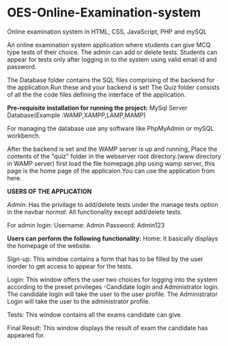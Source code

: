 # OES-Online-Examination-system
Online examination system in HTML, CSS, JavaScript, PHP and mySQL

An online examination system application where students can give MCQ type tests of their choice. The admin can add or delete tests. Students can appear for tests only after logging in to the system using valid email id and
password.


The Database folder contains the SQL files comprising of the backend for the application.Run these and your backend is set!
The Quiz folder consists of all the the code files defining the interface of the application.

**Pre-requisite installation for running the project:**
MySql Server Database(Example :WAMP,XAMPP,LAMP,MAMP)

For managing the database use any software like PhpMyAdmin or mySQL workbench.

After the backend is set and the WAMP server is up and running,
Place the contents of the "quiz" folder in the webserver root directory.(www directory in WAMP server)
first load the file homepage.php using wamp server, this page is the home page of the applicaion.You can use the application from here.

**USERS OF THE APPLICATION**

*Admin*: Has the privilage to add/delete tests under the manage tests option in the navbar
*normal*: All functionality except add/delete tests.

For admin login:
Username: Admin
Password: Admin123

**Users can perform the following functionality:**
Home: It basically displays the homepage of the website.

Sign-up: This window contains a form that has to be filled by the user inorder to get access
to appear for the tests.

Login: This window offers the user two choices for logging into the system according to the
preset privileges -Candidate login and Administrator login. The candidate login will take the user
to the user profile. The Administrator Login will take the user to the administrator profile.

Tests: This window contains all the exams candidate can give.

Final Result: This window displays the result of exam the candidate has appeared for.








